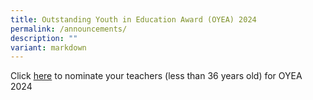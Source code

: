 ```yaml
---
title: Outstanding Youth in Education Award (OYEA) 2024
permalink: /announcements/
description: ""
variant: markdown
---
```

Click [here](https://go.gov.sg/oyea2024) to nominate your teachers (less than 36 years old) for OYEA 2024 <br>
